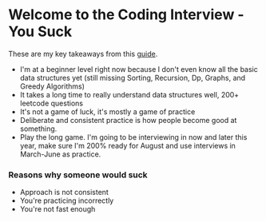# Welcome to the Coding Interview - You Suck

These are my key takeaways from this [guide](https://docs.google.com/document/d/1eKirumpmwDWTtKCJKn2HuoQ2NavEfR41whmTyaQcio4/edit#).

- I'm at a beginner level right now because I don't even know all the basic data structures yet (still missing Sorting, Recursion, Dp, Graphs, and Greedy Algorithms)
- It takes a long time to really understand data structures well, 200+ leetcode questions
- It's not a game of luck, it's mostly a game of practice
- Deliberate and consistent practice is how people become good at something.
- Play the long game. I'm going to be interviewing in now and later this year, make sure I'm 200% ready for August and use interviews in March-June as practice.

### Reasons why someone would suck
- Approach is not consistent
- You're practicing incorrectly
- You're not fast enough
